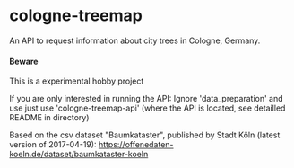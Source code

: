 # cologne-treemap
An API to request information about city trees in Cologne, Germany.

#### Beware
This is a experimental hobby project


If you are only interested in running the API:
Ignore 'data_preparation' and use just use 'cologne-treemap-api' (where the API is located, see detailled README in directory)


Based on the csv dataset "Baumkataster", published by Stadt Köln (latest version of 2017-04-19):
https://offenedaten-koeln.de/dataset/baumkataster-koeln

